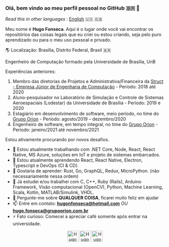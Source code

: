 ### Olá, bem vindo ao meu perfil pessoal no GitHub :brazil: :wave:

_Read this in other languages_ : [English](https://github.com/Hugo-NF/Hugo-NF/blob/master/README_en.md) :us: :uk:

Meu nome é **Hugo Fonseca**. Aqui é o lugar onde você vai encontrar os repositórios das coisas legais que eu criei ou estou criando, seja pelo puro aprendizado ou para o meu uso pessoal e privado.


:earth_americas: Localização: Brasília, Distrito Federal, Brasil :brazil:

Engenheiro de Computação formado pela Universidade de Brasília, UnB

Experiências anteriores:
1. Membro das diretorias de Projetos e Administrativa/Financeira da [Struct - Empresa Júnior de Engenharia de Computação](https://www.linkedin.com/company/struct-ej/) - Período: 2018 até 2020
2. Aluno-pesquisador no Laboratório de Simulação e Controle de Sistemas Aeroespaciais (Lodestar) da Universidade de Brasília - Período: 2019 e 2020
3. Estagiário em desenvolvimento de software, meio período, no time do [Grupo Orion](https://www.linkedin.com/company/grupo-orion/) - Período: agosto/2019 – dezembro/2020
4. Engenheiro de software, em tempo integral, no time do [Grupo Orion](https://www.linkedin.com/company/grupo-orion/) - Período: janeiro/2021 até novembro/2021

Estou ativamente procurando por novos desafios.

- 🔭 Estou atualmente trabalhando com .NET Core, Node, React, React Native, MS Azure, soluções em IoT e projeto de sistemas embarcados.
- 🌱 Estou atualmente aprendendo React, React Native, Electron, Typescript e DevOps (CI & CD).
- :dart: Gostaria de aprender: Rust, Go, GraphQL, Redux, MicroPython. (não necessariamente nessa ordem)
- :paperclip: Já estudei e/ou trabalhei com C, C++, Ruby (Rails), Arduino Framework, Visão computacional (OpenCV), Python, Machine Learning, Scala, Kotlin, MATLAB/Simulink, VHDL.
- 💬 Pergunte-me sobre **QUALQUER COISA**, ficarei muito feliz em ajudar
- 📫 Entre em contato: **hugonfonseca@hotmail.com** _OU_ **hugo.fonseca@grupoorion.com.br**
- ⚡ Fato curioso: Comecei a apreciar café somente após entrar na universidade.

<p align="center">
    <a href="https://www.linkedin.com/in/hugo-fonseca-723a41184/" target="blank"><img align="center" src="https://cdn.jsdelivr.net/npm/simple-icons@3.0.1/icons/linkedin.svg" alt="Hugo-NF" height="35" width="35" /></a>
    <a href="https://www.instagram.com/huggofonseca/" target="blank"><img align="center" src="https://cdn.jsdelivr.net/npm/simple-icons@3.0.1/icons/instagram.svg" alt="Hugo-NF" height="35" width="35" /></a>
    <a href="https://hugo-nf.github.io" target="blank"><img align="center" src="https://cdn.jsdelivr.net/npm/simple-icons@3.0.1/icons/github.svg" alt="Hugo-NF" height="35" width="35" /></a>
</p>
